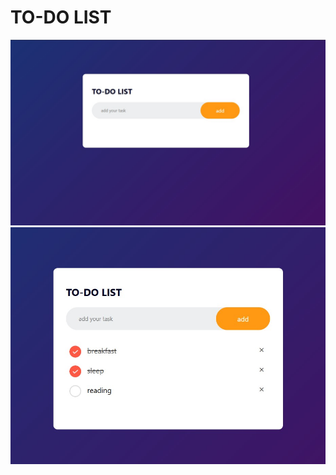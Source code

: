 # TO-DO LIST

![gambar 1](https://github.com/DelvinNuryadi/to-do-list/blob/main/img/1.jpg)
![gambar 2](https://github.com/DelvinNuryadi/to-do-list/blob/main/img/2.jpg)

